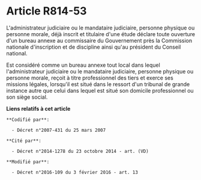# Article R814-53

L'administrateur judiciaire ou le mandataire judiciaire, personne physique ou personne morale, déjà inscrit et titulaire
d'une étude déclare toute ouverture d'un bureau annexe au commissaire du Gouvernement près       la Commission nationale
d'inscription et de discipline ainsi qu'au président du Conseil national. 

Est considéré comme un bureau annexe tout local dans lequel l'administrateur judiciaire ou le mandataire judiciaire, personne
physique ou personne morale, reçoit à titre professionnel des tiers et exerce ses missions légales, lorsqu'il est situé dans
le ressort d'un tribunal de grande instance autre que celui dans lequel est situé son domicile professionnel ou son siège
social.

**Liens relatifs à cet article**

	**Codifié par**:

	  - Décret n°2007-431 du 25 mars 2007

	**Cité par**:

	  - Décret n°2014-1278 du 23 octobre 2014 - art. (VD)

	**Modifié par**:

	  - Décret n°2016-109 du 3 février 2016 - art. 13
